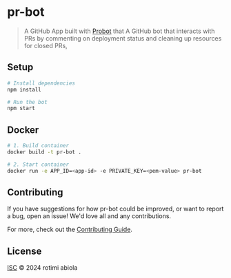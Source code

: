 # pr-bot

> A GitHub App built with [Probot](https://github.com/probot/probot) that A GitHub bot that interacts with PRs by commenting on deployment status and cleaning up resources for closed PRs,

## Setup

```sh
# Install dependencies
npm install

# Run the bot
npm start
```

## Docker

```sh
# 1. Build container
docker build -t pr-bot .

# 2. Start container
docker run -e APP_ID=<app-id> -e PRIVATE_KEY=<pem-value> pr-bot
```

## Contributing

If you have suggestions for how pr-bot could be improved, or want to report a bug, open an issue! We'd love all and any contributions.

For more, check out the [Contributing Guide](CONTRIBUTING.md).

## License

[ISC](LICENSE) © 2024 rotimi abiola
